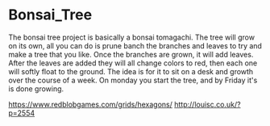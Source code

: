 # Bonsai_Tree
The bonsai tree project is basically a bonsai tomagachi. The tree will grow on its own, all you can do is prune banch the branches and leaves to try and make a tree that you like. Once the branches are grown, it will add leaves. After the leaves are added they will all change colors to red, then each one will softly float to the ground. The idea is for it to sit on a desk and growth over the course of a week. On monday you start the tree, and by Friday it's is done growing.


https://www.redblobgames.com/grids/hexagons/
http://louisc.co.uk/?p=2554
